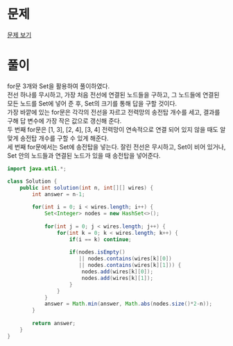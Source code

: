 # 문제
[문제 보기](https://school.programmers.co.kr/learn/courses/30/lessons/86971)
# 풀이
for문 3개와 Set을 활용하여 풀이하였다. <br>
전선 하나를 무시하고, 가장 처음 전선에 연결된 노드들을 구하고, 그 노드들에 연결된 모든 노드를 Set에 넣어 준 후, Set의 크기를 통해 답을 구할 것이다. <br>
가장 바깥에 있는 for문은 각각의 전선을 자르고 전력망의 송전탑 개수를 세고, 결과를 구해 답 변수에 가장 작은 값으로 갱신해 준다. <br>
두 번째 for문은 [1, 3], [2, 4], [3, 4] 전력망이 연속적으로 연결 되어 있지 않을 때도 알맞게 송전탑 개수를 구할 수 있게 해준다. <br>
세 번째 for문에서는 Set에 송전탑을 넣는다. 잘린 전선은 무시하고, Set이 비어 있거나, Set 안의 노드들과 연결된 노드가 있을 때 송전탑을 넣어준다.
```java
import java.util.*;

class Solution {
    public int solution(int n, int[][] wires) {
        int answer = n-1;
        
        for(int i = 0; i < wires.length; i++) {
            Set<Integer> nodes = new HashSet<>();
            
            for(int j = 0; j < wires.length; j++) {
                for(int k = 0; k < wires.length; k++) {
                    if(i == k) continue;
                    
                    if(nodes.isEmpty() 
                       || nodes.contains(wires[k][0]) 
                       || nodes.contains(wires[k][1])) {
                        nodes.add(wires[k][0]);
                        nodes.add(wires[k][1]);
                    }
                }
            }
            answer = Math.min(answer, Math.abs(nodes.size()*2-n));
        }
        
        return answer;
    }
}
```